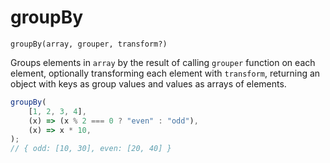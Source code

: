 # groupBy

`groupBy(array, grouper, transform?)`

Groups elements in `array` by the result of calling `grouper` function on each element, optionally transforming each element with `transform`, returning an object with keys as group values and values as arrays of elements.

```ts
groupBy(
    [1, 2, 3, 4],
    (x) => (x % 2 === 0 ? "even" : "odd"),
    (x) => x * 10,
);
// { odd: [10, 30], even: [20, 40] }
```

